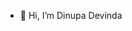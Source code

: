 - 👋 Hi, I’m Dinupa Devinda

<!---
Dinuxd/Dinuxd is a ✨ special ✨ repository because its `README.md` (this file) appears on your GitHub profile.
You can click the Preview link to take a look at your changes.
--->
